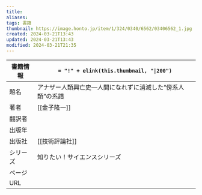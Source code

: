 ```yaml
---
title: 
aliases: 
tags: 書籍
thumbnail: https://image.honto.jp/item/1/324/0340/6562/03406562_1.jpg
created: 2024-03-21T13:43
updated: 2024-03-21T13:43
modified: 2024-03-21T21:35
---
```


| 書籍情報 | `= "!" + elink(this.thumbnail, "\|200")` |
| ---- | ---------------------------------------- |
| 題名   | アナザー人類興亡史—人間になれずに消滅した“傍系人類”の系譜           |
| 著者   | [[金子隆一]]                                 |
| 翻訳者  |                                          |
| 出版年  |                                          |
| 出版社  | [[技術評論社]]                                |
| シリーズ | 知りたい！サイエンスシリーズ                           |
| ページ  |                                          |
| URL  |                                          |
